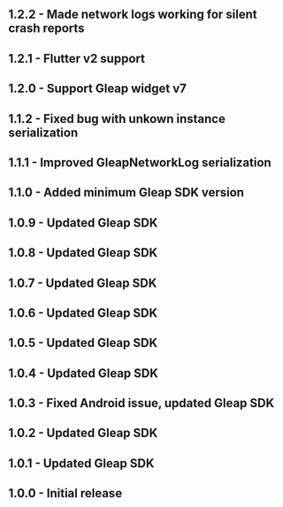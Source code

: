## 1.2.2 - Made network logs working for silent crash reports
## 1.2.1 - Flutter v2 support
## 1.2.0 - Support Gleap widget v7
## 1.1.2 - Fixed bug with unkown instance serialization
## 1.1.1 - Improved GleapNetworkLog serialization
## 1.1.0 - Added minimum Gleap SDK version
## 1.0.9 - Updated Gleap SDK
## 1.0.8 - Updated Gleap SDK
## 1.0.7 - Updated Gleap SDK
## 1.0.6 - Updated Gleap SDK
## 1.0.5 - Updated Gleap SDK
## 1.0.4 - Updated Gleap SDK
## 1.0.3 - Fixed Android issue, updated Gleap SDK
## 1.0.2 - Updated Gleap SDK
## 1.0.1 - Updated Gleap SDK
## 1.0.0 - Initial release

